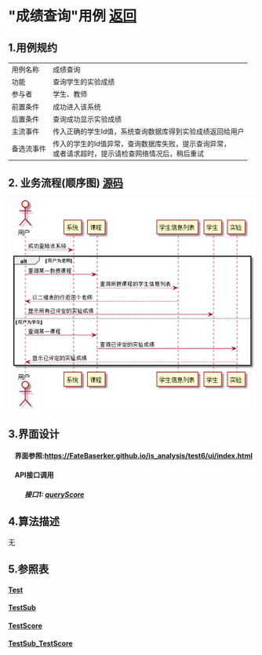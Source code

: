 # "成绩查询"用例 <a href="https://github.com/FateBerserker/is_analysis/tree/master/test6">返回</a>
## 1.用例规约
<table cellspacing="0" style="width:900px;">
<tr>
	<td>用例名称</td>
	<td>成绩查询</td>	
</tr>
<tr>
	<td>功能</td>
	<td>查询学生的实验成绩</td>	
</tr>
<tr>
	<td>参与者</td>
	<td>学生、教师</td>	
</tr>
<tr>
	<td>前置条件</td>
	<td>成功进入该系统</td>	
</tr>
<tr>
	<td>后置条件</td>
	<td>查询成功显示实验成绩</td>	
</tr>
<tr>
	<td>主流事件</td>
	<td>
		传入正确的学生Id值，系统查询数据库得到实验成绩返回给用户
	</td>	
</tr>
<tr>
	<td>备选流事件</td>
	<td>
		传入的学生的Id值异常，查询数据库失败，提示查询异常，<br>
		或者请求超时，提示请检查网络情况后，稍后重试
	</td>	
</tr>
	
</table>		


## 2. 业务流程(顺序图)  <a href="../src/queryScore.puml">源码</a>
<img src="../images/queryScore.png"/>


## 3.界面设计
#### &nbsp;&nbsp;&nbsp;&nbsp;界面参照:<a href="https://FateBaserker.github.io/is_analysis/test6/ui/index.html">https://FateBaserker.github.io/is_analysis/test6/ui/index.html</a>
#### &nbsp;&nbsp;&nbsp;&nbsp;API接口调用
##### &nbsp;&nbsp;&nbsp;&nbsp;&nbsp;&nbsp;&nbsp;&nbsp;&nbsp;&nbsp;接口1: <a href="../接口/queryScore.md">queryScore</a>

## 4.算法描述
无

## 5.参照表
#### <a href="../数据库表设计#test">Test</a>
#### <a href="../数据库表设计#testSub">TestSub</a>
#### <a href="../数据库表设计#testScore">TestScore</a>
#### <a href="../数据库表设计#testSubTestScore">TestSub_TestScore</a>

